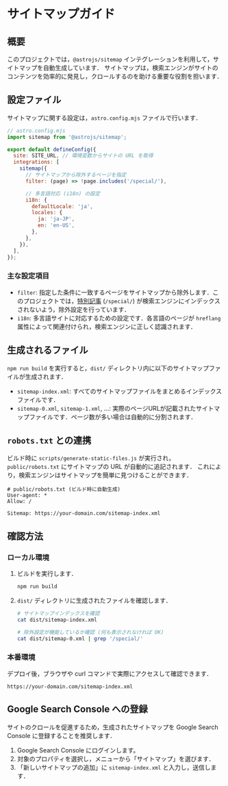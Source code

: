 # サイトマップガイド

## 概要

このプロジェクトでは，`@astrojs/sitemap` インテグレーションを利用して，サイトマップを自動生成しています．
サイトマップは，検索エンジンがサイトのコンテンツを効率的に発見し，クロールするのを助ける重要な役割を担います．

## 設定ファイル

サイトマップに関する設定は，`astro.config.mjs` ファイルで行います．

```javascript
// astro.config.mjs
import sitemap from '@astrojs/sitemap';

export default defineConfig({
  site: SITE_URL, // 環境変数からサイトの URL を取得
  integrations: [
    sitemap({
      // サイトマップから除外するページを指定
      filter: (page) => !page.includes('/special/'),

      // 多言語対応 (i18n) の設定
      i18n: {
        defaultLocale: 'ja',
        locales: {
          ja: 'ja-JP',
          en: 'en-US',
        },
      },
    }),
  ],
});
```

### 主な設定項目

- `filter`: 指定した条件に一致するページをサイトマップから除外します．このプロジェクトでは，[特別記事](./special-articles.md) (`/special/`) が検索エンジンにインデックスされないよう，除外設定を行っています．
- `i18n`: 多言語サイトに対応するための設定です．各言語のページが `hreflang` 属性によって関連付けられ，検索エンジンに正しく認識されます．

## 生成されるファイル

`npm run build` を実行すると，`dist/` ディレクトリ内に以下のサイトマップファイルが生成されます．

- `sitemap-index.xml`: すべてのサイトマップファイルをまとめるインデックスファイルです．
- `sitemap-0.xml`, `sitemap-1.xml`, ...: 実際のページURLが記載されたサイトマップファイルです．ページ数が多い場合は自動的に分割されます．

## `robots.txt` との連携

ビルド時に `scripts/generate-static-files.js` が実行され，`public/robots.txt` にサイトマップの URL が自動的に追記されます．
これにより，検索エンジンはサイトマップを簡単に見つけることができます．

```plaintext
# public/robots.txt (ビルド時に自動生成)
User-agent: *
Allow: /

Sitemap: https://your-domain.com/sitemap-index.xml
```

## 確認方法

### ローカル環境

1.  ビルドを実行します．
    ```bash
    npm run build
    ```
2.  `dist/` ディレクトリに生成されたファイルを確認します．

    ```bash
    # サイトマップインデックスを確認
    cat dist/sitemap-index.xml

    # 除外設定が機能しているか確認 (何も表示されなければ OK)
    cat dist/sitemap-0.xml | grep '/special/'
    ```

### 本番環境

デプロイ後，ブラウザや curl コマンドで実際にアクセスして確認できます．

`https://your-domain.com/sitemap-index.xml`

## Google Search Console への登録

サイトのクロールを促進するため，生成されたサイトマップを Google Search Console に登録することを推奨します．

1.  Google Search Console にログインします。
2.  対象のプロパティを選択し，メニューから「サイトマップ」を選びます．
3.  「新しいサイトマップの追加」に `sitemap-index.xml` と入力し，送信します．
